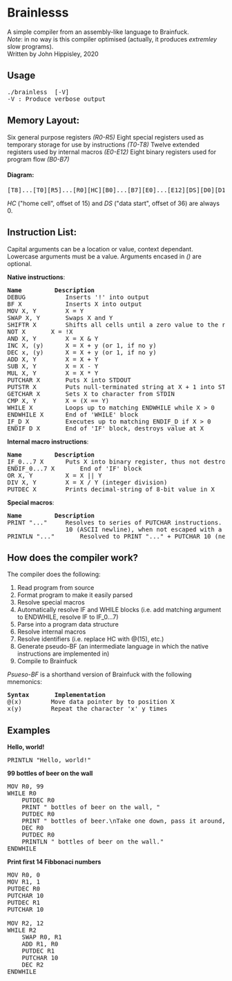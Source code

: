 # Brainlesss
A simple compiler from an assembly-like language to Brainfuck.<br>
<i>Note</i>: in no way is this compiler optimised (actually, it produces <i>extremley</i> slow programs).<br>
Written by John Hippisley, 2020

## Usage
<pre>
./brainless <source-file> [-V] 
-V : Produce verbose output
</pre>

## Memory Layout:
Six general purpose registers <i>(R0-R5)</i>
Eight special registers used as temporary storage for use by instructions <i>(T0-T8)</i>
Twelve extended registers used by internal macros <i>(E0-E12)</i>
Eight binary registers used for program flow <i>(B0-B7) </i>

#### Diagram: 
<pre>[T8]...[T0][R5]...[R0][HC][B0]...[B7][E0]...[E12][DS][D0][D1]...</pre><i>HC</i> ("home cell", offset of 15) and <i>DS</i> ("data start", offset of 36) are always 0.

## Instruction List: 		
Capital arguments can be a location or value, context dependant.
Lowercase arguments must be a value.
Arguments encased in <i>()</i> are optional.

<b>Native instructions</b>:
<pre>
<b>Name</b>			<b>Description</b>	
DEBUG			Inserts '!' into output
BF X 			Inserts X into output
MOV	X, Y		X = Y
SWAP X, Y		Swaps X and Y
SHIFTR X		Shifts all cells until a zero value to the right starting at X, @(X) == 0
NOT	X		X = !X
AND X, Y		X = X & Y
INC	X, (y)		X = X + y (or 1, if no y)
DEC	x, (y)		X = X + y (or 1, if no y)
ADD X, Y		X = X + Y
SUB X, Y		X = X - Y
MUL X, Y		X = X * Y
PUTCHAR	X		Puts X into STDOUT
PUTSTR X		Puts null-terminated string at X + 1 into STDOUT, @(X) == 0 
GETCHAR	X		Sets X to character from STDIN	
CMP	X, Y		X = (X == Y)	
WHILE X			Loops up to matching ENDWHILE while X > 0
ENDWHILE X		End of 'WHILE' block
IF_D X			Executes up to matching ENDIF_D if X > 0 
ENDIF_D X		End of 'IF' block, destroys value at X
</pre>

<b>Internal macro instructions</b>:
<pre>
<b>Name</b>			<b>Description</b>
IF_0...7 X		Puts X into binary register, thus not destroying the value
ENDIF_0...7 X		End of 'IF' block
OR X, Y			X = X || Y
DIV X, Y		X = X / Y (integer division)
PUTDEC X		Prints decimal-string of 8-bit value in X
</pre>

<b>Special macros</b>:
<pre>
<b>Name</b>			<b>Description</b>
PRINT "..."		Resolves to series of PUTCHAR instructions. '\n' is resolved to
				10 (ASCII newline), when not escaped with a preceeding '\'
PRINTLN "..."		Resolved to PRINT "..." + PUTCHAR 10 (newline)
</pre>

## How does the compiler work? 
The compiler does the following: 
1. Read program from source
2. Format program to make it easily parsed
3. Resolve special macros 
4. Automatically resolve IF and WHILE blocks (i.e. add matching argument to ENDWHILE, resolve IF to IF_0...7)
5. Parse into a program data structure
6. Resolve internal macros
7. Resolve identifiers (i.e. replace HC with @(15), etc.)
8. Generate pseudo-BF (an intermediate language in which the native instructions are implemented in)
9. Compile to Brainfuck

<i>Psueso-BF</i> is a shorthand version of Brainfuck with the following mnemonics:
<pre>
<b>Syntax</b>		<b>Implementation</b>
@(x)		Move data pointer by to position X
x(y)		Repeat the character 'x' y times
</pre>

## Examples
<b>Hello, world!</b>
<pre>
PRINTLN "Hello, world!"
</pre>
<b>99 bottles of beer on the wall</b>
<pre>
MOV R0, 99
WHILE R0
	PUTDEC R0
	PRINT " bottles of beer on the wall, "
	PUTDEC R0
	PRINT " bottles of beer.\nTake one down, pass it around, "
	DEC R0
	PUTDEC R0
	PRINTLN " bottles of beer on the wall."
ENDWHILE
</pre>
<b>Print first 14 Fibbonaci numbers</b>
<pre>
MOV R0, 0
MOV R1, 1
PUTDEC R0
PUTCHAR 10
PUTDEC R1
PUTCHAR 10
 
MOV R2, 12
WHILE R2
	SWAP R0, R1
	ADD R1, R0
	PUTDEC R1
	PUTCHAR 10	
	DEC R2
ENDWHILE

</pre>
